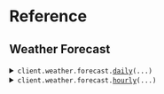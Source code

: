 # Reference
## Weather Forecast
<details><summary><code>client.weather.forecast.<a href="src/silurian/weather/forecast/client.py">daily</a>(...)</code></summary>
<dl>
<dd>

#### 📝 Description

<dl>
<dd>

<dl>
<dd>

Get daily weather forecast for a specific location
Only allowing local timezone aggregations for now since
it is unclear how exactly users will understand "UTC".
</dd>
</dl>
</dd>
</dl>

#### 🔌 Usage

<dl>
<dd>

<dl>
<dd>

```python
from silurian import Earth

client = Earth(
    api_key="YOUR_API_KEY",
)
client.weather.forecast.daily(
    latitude=47.6061,
    longitude=-122.3328,
)

```
</dd>
</dl>
</dd>
</dl>

#### ⚙️ Parameters

<dl>
<dd>

<dl>
<dd>

**latitude:** `float` 
    
</dd>
</dl>

<dl>
<dd>

**longitude:** `float` 
    
</dd>
</dl>

<dl>
<dd>

**timezone:** `typing.Optional[typing.Literal["local"]]` 
    
</dd>
</dl>

<dl>
<dd>

**units:** `typing.Optional[Units]` 
    
</dd>
</dl>

<dl>
<dd>

**request_options:** `typing.Optional[RequestOptions]` — Request-specific configuration.
    
</dd>
</dl>
</dd>
</dl>


</dd>
</dl>
</details>

<details><summary><code>client.weather.forecast.<a href="src/silurian/weather/forecast/client.py">hourly</a>(...)</code></summary>
<dl>
<dd>

#### 📝 Description

<dl>
<dd>

<dl>
<dd>

Get hourly weather forecast for a specific location
</dd>
</dl>
</dd>
</dl>

#### 🔌 Usage

<dl>
<dd>

<dl>
<dd>

```python
from silurian import Earth

client = Earth(
    api_key="YOUR_API_KEY",
)
client.weather.forecast.hourly(
    latitude=47.6061,
    longitude=-122.3328,
)

```
</dd>
</dl>
</dd>
</dl>

#### ⚙️ Parameters

<dl>
<dd>

<dl>
<dd>

**latitude:** `float` 
    
</dd>
</dl>

<dl>
<dd>

**longitude:** `float` 
    
</dd>
</dl>

<dl>
<dd>

**timezone:** `typing.Optional[Timezone]` 
    
</dd>
</dl>

<dl>
<dd>

**units:** `typing.Optional[Units]` 
    
</dd>
</dl>

<dl>
<dd>

**request_options:** `typing.Optional[RequestOptions]` — Request-specific configuration.
    
</dd>
</dl>
</dd>
</dl>


</dd>
</dl>
</details>

